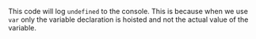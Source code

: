 This code will log `undefined` to the console. This is because when we use `var` only the variable declaration is hoisted and not the actual value of the variable.
